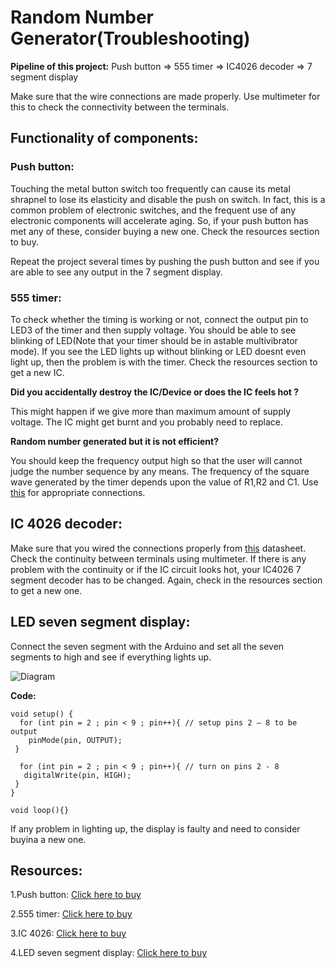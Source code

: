 # Random Number Generator(Troubleshooting)
__Pipeline of this project:__
Push button => 555 timer => IC4026 decoder => 7 segment display

Make sure that the wire connections are made properly. Use multimeter for this to check the connectivity between the terminals.
## Functionality of components:

### Push button:
Touching the metal button switch too frequently can cause its metal shrapnel to lose its elasticity and disable the push on switch. In fact, this is a common problem of electronic switches, and the frequent use of any electronic components will accelerate aging. So, if your push button has met any of these, consider buying a new one. Check the resources section to buy.

Repeat the project several times by pushing the push button and see if you are able to see any output in the 7 segment display.
### 555 timer:
To check whether the timing is working or not, connect the output pin to LED3 of the timer and then supply voltage. You should be able to see blinking of LED(Note that your timer should be in astable multivibrator mode). If you see the LED lights up without blinking or LED doesnt even light up, then the problem is with the timer. Check the resources section to get a new IC.

__Did you accidentally destroy the IC/Device or does the IC feels hot ?__

This might happen if we give more than maximum amount of supply voltage. The IC might get burnt and you probably need to replace.

__Random number generated but it is not efficient?__


You should keep the frequency output high so that the user will cannot judge the number sequence by any means.
The frequency of the square wave generated by the timer depends upon the value of R1,R2 and C1. Use [this](https://components101.com/ic-cd4026-pinout-circuit-datasheet) for appropriate connections.


## IC 4026 decoder:
Make sure that you wired the connections properly from [this](https://components101.com/ic-cd4026-pinout-circuit-datasheet) datasheet.
Check the continuity between terminals using multimeter. If there is any problem with the continuity or if the IC circuit looks hot, your IC4026 7 segment decoder has to be changed. Again, check in the resources section to get a new one.

## LED seven segment display:
Connect the seven segment with the Arduino and set all the seven segments to high and see if everything lights up.

![Diagram](https://i.stack.imgur.com/rCOCX.png)

__Code:__

    void setup() {  
      for (int pin = 2 ; pin < 9 ; pin++){ // setup pins 2 – 8 to be output   
        pinMode(pin, OUTPUT);
     }   

      for (int pin = 2 ; pin < 9 ; pin++){ // turn on pins 2 - 8    
       digitalWrite(pin, HIGH);  
     }
    }

    void loop(){}

If any problem in lighting up, the display is faulty and need to consider buyina a new one.



## Resources:

1.Push button: [Click here to buy](https://robu.in/product/12x12x7-3mm-tactile-push-button-switch-round/?gclid=CjwKCAjwwYP2BRBGEiwAkoBpAtP5RYjXq6l3DhaUoF91_NNI3YSLRuD4TGb4YjkBEP97RONsnN3swBoCIV0QAvD_BwE)

2.555 timer: [Click here to buy](https://bm-es.com/product/555-timer-ic/?gclid=CjwKCAjwwYP2BRBGEiwAkoBpAh34yk24zKgEE_DWjDcyDB_O2NDKj9_uXp3JlTHtUTwMmdxIwKZaRBoCyDkQAvD_BwE)

3.IC 4026: [Click here to buy](https://www.dnatechindia.com/cd-4026-7-segment-decade-counter-buy-india.html)

4.LED seven segment display: [Click here to buy](https://robu.in/product/tm1637-4-bits-digital-tube-led-display-module-clock-display-arduino/?gclid=CjwKCAjwwYP2BRBGEiwAkoBpApe6dodPmq_DUCWfi9P8y95t0fn96khu7-hkSkLQRYQIKfUx08uIehoCW1cQAvD_BwE)
